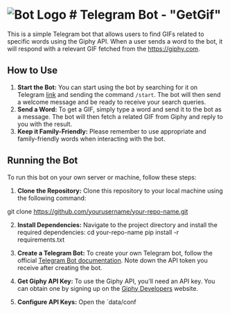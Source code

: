 # ![Bot Logo](logo.png "Optional Title or Alt Text") # Telegram Bot - "GetGif"

This is a simple Telegram bot that allows users to find GIFs related to specific words using the Giphy API. When a user sends a word to the bot, it will respond with a relevant GIF fetched from the https://giphy.com.

## How to Use

1. **Start the Bot:** You can start using the bot by searching for it on Telegram [link](t.me/testternovaya_bot) and sending the command `/start`. The bot will then send a welcome message and be ready to receive your search queries.
2. **Send a Word:** To get a GIF, simply type a word and send it to the bot as a message. The bot will then fetch a related GIF from Giphy and reply to you with the result.
3. **Keep it Family-Friendly:** Please remember to use appropriate and family-friendly words when interacting with the bot.

## Running the Bot

To run this bot on your own server or machine, follow these steps:

1. **Clone the Repository:** Clone this repository to your local machine using the following command:

git clone https://github.com/yourusername/your-repo-name.git

2. **Install Dependencies:** Navigate to the project directory and install the required dependencies:
cd your-repo-name
pip install -r requirements.txt

3. **Create a Telegram Bot:** To create your own Telegram bot, follow the official [Telegram Bot documentation](https://core.telegram.org/bots#3-how-do-i-create-a-bot). Note down the API token you receive after creating the bot.

4. **Get Giphy API Key:** To use the Giphy API, you'll need an API key. You can obtain one by signing up on the [Giphy Developers](https://developers.giphy.com/) website.

5. **Configure API Keys:** Open the `data/conf
